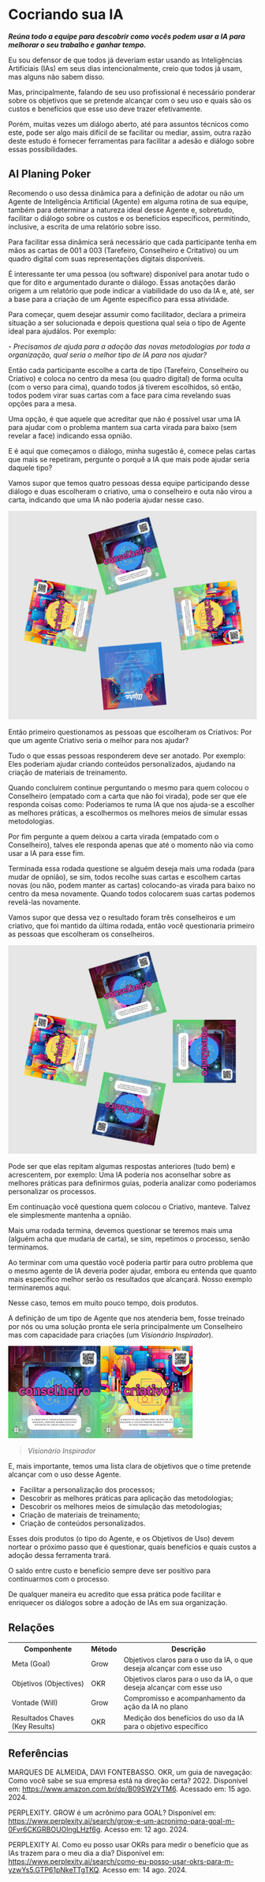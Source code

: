 # Cocriando sua IA
***Reúna todo a equipe para descobrir como vocês podem usar a IA para melhorar o seu trabalho e ganhar tempo.***

Eu sou defensor de que todos já deveriam estar usando as Inteligências Artificiais (IAs) em seus dias intencionalmente, creio que todos já usam, mas alguns não sabem disso.

Mas, principalmente, falando de seu uso profissional é necessário ponderar sobre os objetivos que se pretende alcançar com o seu uso e quais são os custos e benefícios que esse uso deve trazer efetivamente.

Porém, muitas vezes um diálogo aberto, até para assuntos técnicos como este, pode ser algo mais difícil de se facilitar ou mediar, assim, outra razão deste estudo é fornecer ferramentas para facilitar a adesão e diálogo sobre essas possibilidades.

## AI Planing Poker

Recomendo o uso dessa dinâmica para a definição de adotar ou não um Agente de Inteligência Artificial (Agente) em alguma rotina de sua equipe, também para determinar a natureza ideal desse Agente e, sobretudo, facilitar o diálogo sobre os custos e os benefícios específicos, permitindo, inclusive, a escrita de uma relatório sobre isso.

Para facilitar essa dinâmica será necessário que cada participante tenha em mãos as cartas de 001 a 003 (Tarefeiro, Conselheiro e Critativo) ou um quadro digital com suas representações digitais disponíveis.

É interessante ter uma pessoa (ou software) disponível para anotar tudo o que for dito e argumentado durante o diálogo. Essas anotações darão origem a um relatório que pode indicar a viabilidade do uso da IA e, até, ser a base para a criação de um Agente específico para essa atividade.

Para começar, quem desejar assumir como facilitador, declara a primeira situação a ser solucionada e depois questiona qual seia o tipo de Agente ideal para ajudálos. Por exemplo:

*- Precisamos de ajuda para a adoção das novas metodologias por toda a organização, qual seria o melhor tipo de IA para nos ajudar?*

Então cada participante escolhe a carta de tipo (Tarefeiro, Conselheiro ou Criativo) e coloca no centro da mesa (ou quadro digital) de forma oculta (com o verso para cima), quando todos já tiverem escolhidos, só então, todos podem virar suas cartas com a face para cima revelando suas opções para a mesa.

Uma opção, é que aquele que acreditar que não é possível usar uma IA para ajudar com o problema mantem sua carta virada para baixo (sem revelar a face) indicando essa opnião.

E é aqui que começamos o diálogo, minha sugestão é, comece pelas cartas que mais se repetiram, pergunte o porquê a IA que mais pode ajudar seria daquele tipo?

Vamos supor que temos quatro pessoas dessa equipe participando desse diálogo e duas escolheram o criativo, uma o conselheiro e outa não virou a carta, indicando que uma IA não poderia ajudar nesse caso.

![Primeira Jogada](../imagens/exemplos/ai-planning-table-000.jpg)

Então primeiro questionamos as pessoas que escolheram os Criativos: Por que um agente Criativo seria o melhor para nos ajudar?

Tudo o que essas pessoas responderem deve ser anotado. Por exemplo: Eles poderiam ajudar criando conteúdos personalizados, ajudando na criação de materiais de treinamento.

Quando concluirem continue perguntando o mesmo para quem colocou o Conselheiro (empatado com a carta que não foi virada), pode ser que ele responda coisas como: Poderiamos te ruma IA que nos ajuda-se a escolher as melhores práticas, a escolhermos os melhores meios de simular essas metodologias.

Por fim pergunte a quem deixou a carta virada (empatado com o Conselheiro), talves ele responda apenas que até o momento não via como usar a IA para esse fim.

Terminada essa rodada questione se alguém deseja mais uma rodada (para mudar de opnião), se sim, todos recolhe suas cartas e escolhem cartas novas (ou não, podem manter as cartas) colocando-as virada para baixo no centro da mesa novamente. Quando todos colocarem suas cartas podemos revelá-las novamente.

Vamos supor que dessa vez o resultado foram três conselheiros e um criativo, que foi mantido da última rodada, então você questionaria primeiro as pessoas que escolheram os conselheiros.

![Segunda Jogada](../imagens/exemplos/ai-planning-table.jpg)

Pode ser que elas repitam algumas respostas anteriores (tudo bem) e acrescentem, por exemplo: Uma IA poderia nos aconselhar sobre as melhores práticas para definirmos guias, poderia analizar como poderiamos personalizar os processos.

Em continuação você questiona quem colocou o Criativo, manteve. Talvez ele simplesmente mantenha a opnião.

Mais uma rodada termina, devemos questionar se teremos mais uma (alguém acha que mudaria de carta), se sim, repetimos o processo, senão terminamos.

Ao terminar com uma questão você poderia partir para outro problema que o mesmo agente de IA deveria poder ajudar, embora eu entenda que quanto mais específico melhor serão os resultados que alcançará. Nosso exemplo terminaremos aqui. 

Nesse caso, temos em muito pouco tempo, dois produtos.

A definição de um tipo de Agente que nos atenderia bem, fosse treinado por nós ou uma solução pronta ele seria principalmente um Conselheiro mas com capacidade para criações (um *Visionário Inspirador*).

[<img src="../imagens/cards/002.png" width="187" height="187">](conselheiro.md)[<img src="../imagens/cards/003.png" width="187" height="187">](criativo.md)

> *Visionário Inspirador*

E, mais importante, temos uma lista clara de objetivos que o time pretende alcançar com o uso desse Agente.

 - Facilitar a personalização dos processos;
 - Descobrir as melhores práticas para aplicação das metodologias;
 - Descobrir os melhores meios de simulação das metodologias;
 - Criação de materiais de treinamento;
 - Criação de conteúdos personalizados.

Esses dois produtos (o tipo do Agente, e os Objetivos de Uso) devem nortear o próximo passo que é questionar, quais benefícios e quais custos a adoção dessa ferramenta trará.

O saldo entre custo e benefício sempre deve ser positivo para continuarmos com o processo.

De qualquer maneira eu acredito que essa prática pode facilitar e enriquecer os diálogos sobre a adoção de IAs em sua organização.

## Relações
<table>
<tr>
  <th>Componhente</th>	<th>Método</th>	<th>Descrição</th>
</tr>
<tr>
  <td>Meta (Goal)</td><td>Grow</td><td>	Objetivos claros para o uso da IA, o que deseja alcançar com esse uso</td>
</tr>
 <tr>
  <td>Objetivos (Objectives)</td><td>OKR</td><td>	Objetivos claros para o uso da IA, o que deseja alcançar com esse uso</td>
</tr>
<tr>
  <td>Vontade (Will)</td><td>Grow</td><td>	Compromisso e acompanhamento da ação da IA no plano</td>
</tr>
 <tr>
  <td>Resultados Chaves (Key Results)</td><td>OKR</td><td>	Medição dos benefícios do uso da IA para o objetivo específico</td>
</tr> 
</table>

## Referências
MARQUES DE ALMEIDA, DAVI FONTEBASSO. OKR, um guia de navegação: Como você sabe se sua empresa está na direção certa? 2022. Disponível em: https://www.amazon.com.br/dp/B09SW2VTM6. Acessado em: 15 ago. 2024.

PERPLEXITY. GROW é um acrônimo para GOAL? Disponível em: https://www.perplexity.ai/search/grow-e-um-acronimo-para-goal-m-0Fvr6CKGRBOUOlngLHzf6g. Acesso em: 12 ago. 2024.

PERPLEXITY AI. Como eu posso usar OKRs para medir o benefício que as IAs trazem para o meu dia a dia? Disponível em: https://www.perplexity.ai/search/como-eu-posso-usar-okrs-para-m-yzwYs5.GTP61pNkeTTgTKQ. Acesso em: 14 ago. 2024.
